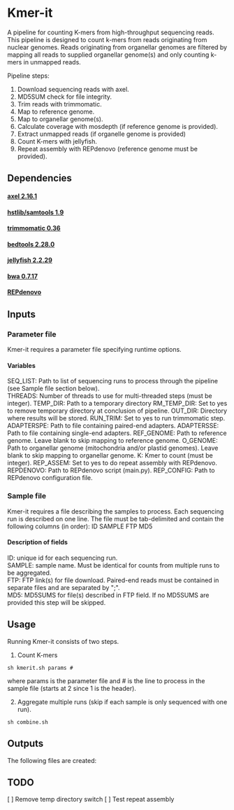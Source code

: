 # Kmer-it
A pipeline for counting K-mers from high-throughput sequencing reads.  
This pipeline is designed to count k-mers from reads originating from nuclear genomes. Reads originating from organellar genomes are filtered by mapping all reads to supplied organellar genome(s) and only counting k-mers in unmapped reads.  

Pipeline steps: 
1. Download sequencing reads with axel. 
2. MD5SUM check for file integrity. 
3. Trim reads with trimmomatic. 
4. Map to reference genome. 
5. Map to organellar genome(s).
6. Calculate coverage with mosdepth (if reference genome is provided).
7. Extract unmapped reads (if organelle genome is provided)
8. Count K-mers with jellyfish. 
9. Repeat assembly with REPdenovo (reference genome must be provided). 

## Dependencies
#### [axel 2.16.1](https://github.com/axel-download-accelerator/axel)
#### [hstlib/samtools 1.9](https://github.com/samtools/samtools)
#### [trimmomatic 0.36](http://www.usadellab.org/cms/index.php?page=trimmomatic)
#### [bedtools 2.28.0](https://github.com/arq5x/bedtools2)
#### [jellyfish 2.2.29](https://github.com/gmarcais/Jellyfish)
#### [bwa 0.7.17](https://github.com/lh3/bwa)
#### [REPdenovo](https://github.com/Reedwarbler/REPdenovo)

## Inputs
### Parameter file
Kmer-it requires a parameter file specifying runtime options.  

#### Variables 
SEQ_LIST: Path to list of sequencing runs to process through the pipeline (see Sample file section below).  
THREADS: Number of threads to use for multi-threaded steps (must be integer). 
TEMP_DIR: Path to a temporary directory
RM_TEMP_DIR: Set to yes to remove temporary directory at conclusion of pipeline. 
OUT_DIR: Directory where results will be stored. 
RUN_TRIM: Set to yes to run trimmomatic step. 
ADAPTERSPE: Path to file containing paired-end adapters. 
ADAPTERSSE: Path to file containing single-end adapters. 
REF_GENOME: Path to reference genome. Leave blank to skip mapping to reference genome. 
O_GENOME: Path to organellar genome (mitochondria and/or plastid genomes). Leave blank to skip mapping to organellar genome. 
K: Kmer to count (must be integer). 
REP_ASSEM: Set to yes to do repeat assembly with REPdenovo. 
REPDENOVO: Path to REPdenovo script (main.py). 
REP_CONFIG: Path to REPdenovo configuration file. 

### Sample file
Kmer-it requires a file describing the samples to process. Each sequencing run is described on one line. The file must be tab-delimited and contain the following columns (in order):
ID	SAMPLE	FTP	MD5

#### Description of fields
ID: unique id for each sequencing run.   
SAMPLE: sample name. Must be identical for counts from multiple runs to be aggregated.   
FTP: FTP link(s) for file download. Paired-end reads must be contained in separate files and are separated by ";".   
MD5: MD5SUMS for file(s) described in FTP field. If no MD5SUMS are provided this step will be skipped.  

## Usage
Running Kmer-it consists of two steps. 

1. Count K-mers
```
sh kmerit.sh params #
```
where params is the parameter file and # is the line to process in the sample file (starts at 2 since 1 is the header).  

2. Aggregate multiple runs (skip if each sample is only sequenced with one run). 
```
sh combine.sh
```
## Outputs
The following files are created:

## TODO
[ ] Remove temp directory switch
[ ] Test repeat assembly
